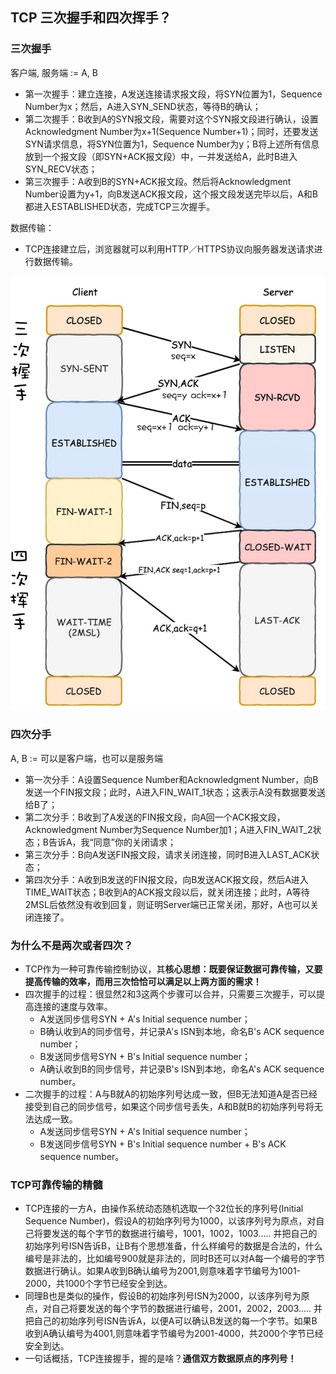 ## TCP 三次握手和四次挥手？

### 三次握手

客户端, 服务端 := A, B

- 第一次握手：建立连接，A发送连接请求报文段，将SYN位置为1，Sequence Number为x；然后，A进入SYN_SEND状态，等待B的确认；
- 第二次握手：B收到A的SYN报文段，需要对这个SYN报文段进行确认，设置Acknowledgment Number为x+1(Sequence Number+1)；同时，还要发送SYN请求信息，将SYN位置为1，Sequence Number为y；B将上述所有信息放到一个报文段（即SYN+ACK报文段）中，一并发送给A，此时B进入SYN_RECV状态；
- 第三次握手：A收到B的SYN+ACK报文段。然后将Acknowledgment Number设置为y+1，向B发送ACK报文段，这个报文段发送完毕以后，A和B都进入ESTABLISHED状态，完成TCP三次握手。

数据传输：

- TCP连接建立后，浏览器就可以利用HTTP／HTTPS协议向服务器发送请求进行数据传输。

![TCP](https://github.com/SewellDinG/CyberSecInterviewPreparation/blob/master/计算机网络/images/TCP.jpg)

### 四次分手

A, B := 可以是客户端，也可以是服务端

- 第一次分手：A设置Sequence Number和Acknowledgment Number，向B发送一个FIN报文段；此时，A进入FIN_WAIT_1状态；这表示A没有数据要发送给B了；
- 第二次分手：B收到了A发送的FIN报文段，向A回一个ACK报文段，Acknowledgment Number为Sequence Number加1；A进入FIN_WAIT_2状态；B告诉A，我“同意”你的关闭请求；
- 第三次分手：B向A发送FIN报文段，请求关闭连接，同时B进入LAST_ACK状态；
- 第四次分手：A收到B发送的FIN报文段，向B发送ACK报文段，然后A进入TIME_WAIT状态；B收到A的ACK报文段以后，就关闭连接；此时，A等待2MSL后依然没有收到回复，则证明Server端已正常关闭，那好，A也可以关闭连接了。

### 为什么不是两次或者四次？

- TCP作为一种可靠传输控制协议，其**核心思想：既要保证数据可靠传输，又要提高传输的效率，而用三次恰恰可以满足以上两方面的需求！**
- 四次握手的过程：很显然2和3这两个步骤可以合并，只需要三次握手，可以提高连接的速度与效率。
  - A发送同步信号SYN + A's Initial sequence number；
  - B确认收到A的同步信号，并记录A's ISN到本地，命名B's ACK sequence number；
  - B发送同步信号SYN + B's Initial sequence number；
  - A确认收到B的同步信号，并记录B's ISN到本地，命名A's ACK sequence number。
- 二次握手的过程：A与B就A的初始序列号达成一致，但B无法知道A是否已经接受到自己的同步信号，如果这个同步信号丢失，A和B就B的初始序列号将无法达成一致。
  - A发送同步信号SYN + A's Initial sequence number；
  - B发送同步信号SYN + B's Initial sequence number + B's ACK sequence number。

### TCP可靠传输的精髓

- TCP连接的一方A，由操作系统动态随机选取一个32位长的序列号(Initial Sequence Number)，假设A的初始序列号为1000，以该序列号为原点，对自己将要发送的每个字节的数据进行编号，1001，1002，1003..... 并把自己的初始序列号ISN告诉B，让B有个思想准备，什么样编号的数据是合法的，什么编号是非法的，比如编号900就是非法的，同时B还可以对A每一个编号的字节数据进行确认。如果A收到B确认编号为2001,则意味着字节编号为1001-2000，共1000个字节已经安全到达。
- 同理B也是类似的操作，假设B的初始序列号ISN为2000，以该序列号为原点，对自己将要发送的每个字节的数据进行编号，2001，2002，2003..... 并把自己的初始序列号ISN告诉A，以便A可以确认B发送的每一个字节。如果B收到A确认编号为4001,则意味着字节编号为2001-4000，共2000个字节已经安全到达。
- 一句话概括，TCP连接握手，握的是啥？**通信双方数据原点的序列号！**